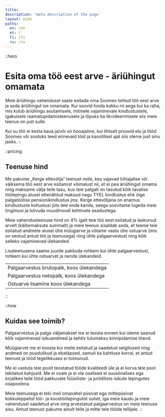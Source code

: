 ```yaml
---
title:
description: 'meta description of the page'
layout: wide
paths:
  en: /en
  et: /
  fi: /fi
  ru: /ru
---
```


::hero
# Esita oma töö eest arve - äriühingut omamata

Meie äriühingu vahendusel saate esitada oma Soomes tehtud töö eest arve ja seda äriühingut ise omamata. Kui soovid hoida kokku nii aega kui ka raha, mis kulub äriühingu asutamisele, mitmele vajaminevale kindlustustele, igakuisele raamatupidamisteenusele ja lõpuks ka likvideerimisele siis meie teenus on just sulle.

Kui su töö ei kesta kaua ja/või on hooajaline, kui lihtsalt proovid elu ja tööd Soomes või sootuks teed erinevaid töid ja kaootilisel ajal siis oleme just sinu jaoks.
::

::pricing
## Teenuse hind

Me pakume „Kerge ettevõtja“ teenust neile, kes vajavad lühiajalise või väiksema töö eest arve esitamist võimalust nii, et  ei pea äriühingut omama ning maksame välja teile tasu, kus teie palgalt on tasutud kõik tavalise töölepingu alusel ettenähtud maksud nagu TYEL kindlustus ehk õige palgatöölise pensionikindlustus jms. Kerge ettevõtjana on enamus kindlustuste kohustusi jüts teie enda kanda, seega soovitame lugeda meie tingimusi ja tutvuda muudmoodi kehtivate seadustega.

Meie vahendusteenuse hind on 4% igalt teie töö eest esitatud ja laekunud arvelt (käibemaksuta summalt) ja meie teenus sisaldab seda, et teeme teie esitatud andmete alusel ühe müügiarve ja võtame vastu ühe ostuarve (mis on seotud antud töö ja teenusega) ning ühte palgaarvestust ning kõik selleks vajaminevad ülekanded.

Lisateenusena saame juurde pakkuda rohkem kui ühte palgaarvestust, rohkem kui ühte ostuarvet ja nende ülekandeid.

| |
| --- |
| Palgaarvestus brutopalk, koos ülekandega |
| Palgaarvestus netopalk, koos ülekandega |
| Ostuarve lisamine koos ülekandega |
::

::how
## Kuidas see toimib?

Palgaarvestus ja palga väljamakset me ei teosta ennem kui oleme saanud kõik vajaminevad isikuandmed ja kehtiv tulumaksu kinnipidamise tõend.

Müügiarvet me ei koosta kui meile esitatud ja saadetud selgitused ning andmed on puudulikud ja ebatäpsed, samuti ka kahtluse korral, et antud teenust ja tööd tegelikkuses ei toimunud.

Me ei vastuta teie poolt teostatud tööde kvaliteedi üle ja ei korva teie pool tekitatud kahjusid.
Me ei osale ja ei ole osalised ei suusõnalises ega kirjalikes teile tööd pakkuvate füüsiliste- ja juriidiliste isikute lepingutes osapoolena.

Meie teenusega ei teki meil omavahel püsivat ega mittepüsivat kokkuleppelist töö- ja koostöölepingulist suhet, iga meie kaudu ja meie vahendusel  saadetud arve ning arvestatud palgaarvestus on meie teenuse sisu. Antud teenust pakume ainult teile ja mitte teie tööde tellijale.
::
